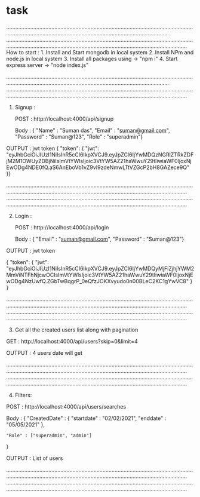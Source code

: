 # task


........................................................................................................................................................................................................................................
....................................................................................................................................................................................................................................................
How to start  : 
	1. Install and  Start mongodb in local system
        2. Install NPm and node.js in local system
	3. Install all packages using ->  "npm i"
	4. Start express server -> "node index.js"

........................................................................................................................................................................................................................................
....................................................................................................................................................................................................................................................

1. Signup : 
	
     POST : http://localhost:4000/api/signup
    
    Body : {
	"Name" : "Suman das",
	"Email" : "suman@gmail.com",
	"Password" : "Suman@123",
	"Role" : "superadmin"}

  OUTPUT :   jwt token
	{
    "token": {
        "jwt": "eyJhbGciOiJIUzI1NiIsInR5cCI6IkpXVCJ9.eyJpZCI6IjYwMDQzNGRlZTRkZDFjM2M1OWUyZDBjNiIsImVtYWlsIjoic3VtYW5AZ21haWwuY29tIiwiaWF0IjoxNjEwODg4NDE0fQ.aS6AnEboVb1vZ9vI9zdeNmwLTtVZGcP2bH8GAZece9Q"
    }}

....................................................................................................................................................................................................................................................
....................................................................................................................................................................................................................................................

2. Login : 

	POST : http://localhost:4000/api/login

     Body : {
	"Email" : "suman@gmail.com",
	"Password" : "Suman@123"}

OUTPUT : jwt token

{
    "token": {
        "jwt": "eyJhbGciOiJIUzI1NiIsInR5cCI6IkpXVCJ9.eyJpZCI6IjYwMDQyMjFiZjhjYWM2MmViNTFhNjcwOCIsImVtYWlsIjoic3VtYW5AZ21haWwuY29tIiwiaWF0IjoxNjEwODg4NzUwfQ.ZGbTwBqgrP_0eQfzJOKXvyudo0n00BLeC2KC1gYwVC8"
    }
}

....................................................................................................................................................................................................................................................
....................................................................................................................................................................................................................................................

3.  Get all the created users list  along with pagination

GET : http://localhost:4000/api/users?skip=0&limit=4

OUTPUT : 4 users date will get

....................................................................................................................................................................................................................................................
....................................................................................................................................................................................................................................................

4.  Filters: 

POST : http://localhost:4000/api/users/searches

Body : {
	"CreatedDate" : {
		"startdate" : "02/02/2021",
		"enddate" : "05/05/2021"
	},
	
	"Role" : ["superadmin", "admin"]
}

 OUTPUT : List of users

....................................................................................................................................................................................................................................................
....................................................................................................................................................................................................................................................
